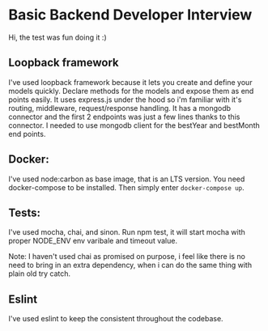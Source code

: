# Basic Backend Developer Interview

Hi, the test was fun doing it :)

## Loopback framework
I've used loopback framework because it lets you create and define your models quickly. Declare methods for the models and expose them as end points easily. It uses express.js under the hood so i'm familiar with it's routing, middleware, request/response handling. It has a mongodb connector and the first 2 endpoints was just a few lines thanks to this connector. I needed to use mongodb client for the bestYear and bestMonth end points.

## Docker:
I've used node:carbon as base image, that is an LTS version.
You need docker-compose to be installed. Then simply enter `docker-compose up`.

## Tests:
I've used mocha, chai, and sinon.
Run npm test, it will start mocha with proper NODE_ENV env varibale and timeout value.

Note: I haven't used chai as promised on purpose, i feel like there is no need to bring in an extra dependency, when i can do the same thing with plain old try catch.

## Eslint
I've used eslint to keep the consistent throughout the codebase.
